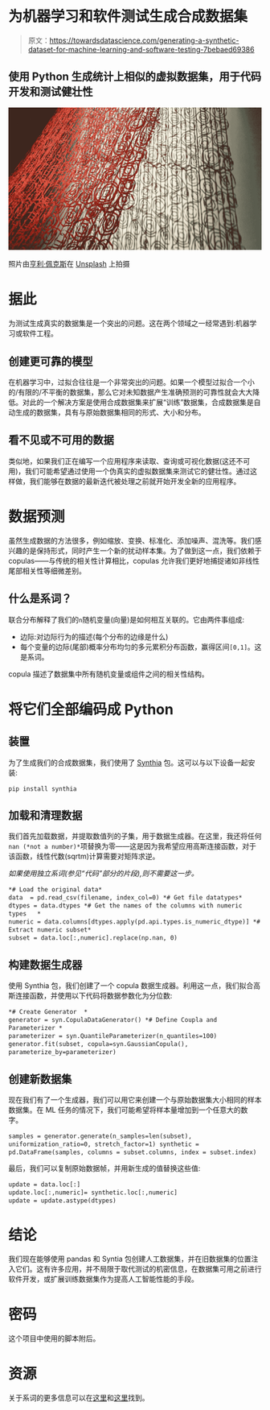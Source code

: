 # 为机器学习和软件测试生成合成数据集

> 原文：<https://towardsdatascience.com/generating-a-synthetic-dataset-for-machine-learning-and-software-testing-7bebaed69386>

## 使用 Python 生成统计上相似的虚拟数据集，用于代码开发和测试健壮性

![](img/a81b03d2d703dbed8fadd8b340bfe77b.png)

照片由[亨利·佩克斯](https://unsplash.com/@hjkp?utm_source=medium&utm_medium=referral)在 [Unsplash](https://unsplash.com?utm_source=medium&utm_medium=referral) 上拍摄

# 据此

为测试生成真实的数据集是一个突出的问题。这在两个领域之一经常遇到:机器学习或软件工程。

## 创建更可靠的模型

在机器学习中，过拟合往往是一个非常突出的问题。如果一个模型过拟合一个小的/有限的/不平衡的数据集，那么它对未知数据产生准确预测的可靠性就会大大降低。对此的一个解决方案是使用合成数据集来扩展“训练”数据集，合成数据集是自动生成的数据集，具有与原始数据集相同的形式、大小和分布。

## 看不见或不可用的数据

类似地，如果我们正在编写一个应用程序来读取、查询或可视化数据(这还不可用)，我们可能希望通过使用一个伪真实的虚拟数据集来测试它的健壮性。通过这样做，我们能够在数据的最新迭代被处理之前就开始开发全新的应用程序。

# 数据预测

虽然生成数据的方法很多，例如缩放、变换、标准化、添加噪声、混洗等。我们感兴趣的是保持形式，同时产生一个新的扰动样本集。为了做到这一点，我们依赖于 copulas——与传统的相关性计算相比，copulas 允许我们更好地捕捉诸如非线性尾部相关性等细微差别。

## 什么是系词？

联合分布解释了我们的`n`随机变量(向量)是如何相互关联的。它由两件事组成:

*   边际:对边际行为的描述(每个分布的边缘是什么)
*   每个变量的边际(尾部)概率分布均匀的多元累积分布函数，赢得区间`[0,1]`。这是系词。

copula 描述了数据集中所有随机变量或组件之间的相关性结构。

# 将它们全部编码成 Python

## 装置

为了生成我们的合成数据集，我们使用了 [Synthia](https://dmey.github.io/synthia/index.html) 包。这可以与以下设备一起安装:

```
pip install synthia
```

## 加载和清理数据

我们首先加载数据，并提取数值列的子集，用于数据生成器。在这里，我还将任何`nan (*not a number)*`项替换为零——这是因为我希望应用高斯连接函数，对于该函数，线性代数(sqrtm)计算需要对矩阵求逆。

*如果使用独立系词(参见“代码”部分的片段),则不需要这一步。*

```
*# Load the original data* 
data  = pd.read_csv(filename, index_col=0) *# Get file datatypes* 
dtypes = data.dtypes *# Get the names of the columns with numeric types   * 
numeric = data.columns[dtypes.apply(pd.api.types.is_numeric_dtype)] *# Extract numeric subset* 
subset = data.loc[:,numeric].replace(np.nan, 0)
```

## 构建数据生成器

使用 Synthia 包，我们创建了一个 copula 数据生成器。利用这一点，我们拟合高斯连接函数，并使用以下代码将数据参数化为分位数:

```
*# Create Generator  *  
generator = syn.CopulaDataGenerator() *# Define Coupla and Parameterizer *   
parameterizer = syn.QuantileParameterizer(n_quantiles=100) generator.fit(subset, copula=syn.GaussianCopula(), parameterize_by=parameterizer) 
```

## 创建新数据集

现在我们有了一个生成器，我们可以用它来创建一个与原始数据集大小相同的样本数据集。在 ML 任务的情况下，我们可能希望将样本量增加到一个任意大的数字。

```
samples = generator.generate(n_samples=len(subset), uniformization_ratio=0, stretch_factor=1) synthetic = pd.DataFrame(samples, columns = subset.columns, index = subset.index) 
```

最后，我们可以复制原始数据帧，并用新生成的值替换这些值:

```
update = data.loc[:]
update.loc[:,numeric]= synthetic.loc[:,numeric]    
update = update.astype(dtypes) 
```

# 结论

我们现在能够使用 pandas 和 Syntia 包创建人工数据集，并在旧数据集的位置注入它们。这有许多应用，并不局限于取代测试的机密信息，在数据集可用之前进行软件开发，或扩展训练数据集作为提高人工智能性能的手段。

# 密码

这个项目中使用的脚本附后。

# 资源

关于系词的更多信息可以在[这里](https://medium.com/kxytechnologies/a-primer-on-copulas-from-a-machine-learning-perspective-b9ea11c8681b)和[这里](https://www.youtube.com/watch?v=WFEzkoK7tsE)找到。